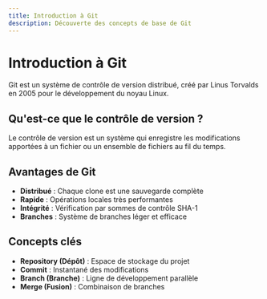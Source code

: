 ```yaml
---
title: Introduction à Git
description: Découverte des concepts de base de Git
---
```


# Introduction à Git

Git est un système de contrôle de version distribué, créé par Linus Torvalds en 2005 pour le développement du noyau Linux.

## Qu'est-ce que le contrôle de version ?

Le contrôle de version est un système qui enregistre les modifications apportées à un fichier ou un ensemble de fichiers au fil du temps.

## Avantages de Git

- **Distribué** : Chaque clone est une sauvegarde complète
- **Rapide** : Opérations locales très performantes
- **Intégrité** : Vérification par sommes de contrôle SHA-1
- **Branches** : Système de branches léger et efficace

## Concepts clés

- **Repository (Dépôt)** : Espace de stockage du projet
- **Commit** : Instantané des modifications
- **Branch (Branche)** : Ligne de développement parallèle
- **Merge (Fusion)** : Combinaison de branches